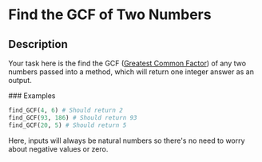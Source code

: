 # Find the GCF of Two Numbers

## Description

Your task here is the find the GCF ([Greatest Common Factor](http://www.math.com/school/subject1/lessons/S1U3L2GL.html)) of any two numbers passed into a method, which will return one integer answer as an output.

### Examples

```python
find_GCF(4, 6) # Should return 2
find_GCF(93, 186) # Should return 93
find_GCF(20, 5) # Should return 5
```

Here, inputs will always be natural numbers so there's no need to worry about negative values or zero.